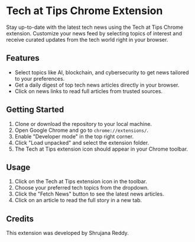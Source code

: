 # Tech at Tips Chrome Extension

Stay up-to-date with the latest tech news using the Tech at Tips Chrome extension. Customize your news feed by selecting topics of interest and receive curated updates from the tech world right in your browser.

## Features

- Select topics like AI, blockchain, and cybersecurity to get news tailored to your preferences.
- Get a daily digest of top tech news articles directly in your browser.
- Click on news links to read full articles from trusted sources.

## Getting Started

1. Clone or download the repository to your local machine.
2. Open Google Chrome and go to `chrome://extensions/`.
3. Enable "Developer mode" in the top right corner.
4. Click "Load unpacked" and select the extension folder.
5. The Tech at Tips extension icon should appear in your Chrome toolbar.

## Usage

1. Click on the Tech at Tips extension icon in the toolbar.
2. Choose your preferred tech topics from the dropdown.
3. Click the "Fetch News" button to see the latest news articles.
4. Click on an article to read the full story in a new tab.

## Credits

This extension was developed by Shrujana Reddy.


